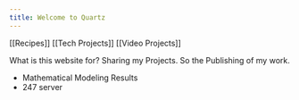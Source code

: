 ```yaml
---
title: Welcome to Quartz
---
```

[[Recipes]]
[[Tech Projects]]
[[Video Projects]]


What is this website for? 
	Sharing my Projects. So the Publishing of my work. 
- Mathematical Modeling Results
- 247 server 